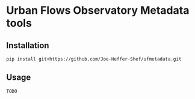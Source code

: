 # Urban Flows Observatory Metadata tools

## Installation

```
pip install git+https://github.com/Joe-Heffer-Shef/ufmetadata.git
```

## Usage

```
TODO
```